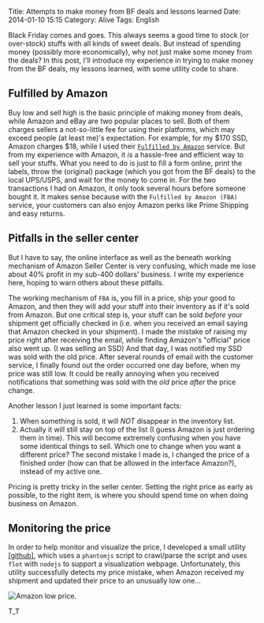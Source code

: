 Title: Attempts to make money from BF deals and lessons learned
Date: 2014-01-10 15:15
Category: Alive
Tags: English

Black Friday comes and goes.
This always seems a good time to stock (or over-stock) stuffs with all kinds of sweet deals.
But instead of spending money (possibly more economically), why not just make some money from the deals?
In this post, I'll introduce my experience in trying to make money from the BF deals, my lessons learned, with some utility code to share.

## Fulfilled by Amazon

Buy low and sell high is the basic principle of making money from deals, while Amazon and eBay are two popular places to sell.
Both of them charges sellers a not-so-little fee for using their platforms, which may exceed people (at least me)'s expectation.
For example, for my $170 SSD, Amazon charges $18, while I used their [`Fulfilled by Amazon`](http://services.amazon.com/fulfillment-by-amazon/boost-revenue-with-fba.htm) service.
But from my experience with Amazon, it *is* a hassle-free and efficient way to sell your stuffs.
What you need to do is just to fill a form online, print the labels, throw the (original) package (which you got from the BF deals) to the local UPS/USPS, and wait for the money to come in.
For the two transactions I had on Amazon, it only took several hours before someone bought it. 
It makes sense because with the `Fulfilled by Amazon (FBA)` service, your customers can also enjoy Amazon perks like Prime Shipping and easy returns.

## Pitfalls in the seller center

But I have to say, the online interface as well as the beneath working mechanism of Amazon Seller Center is very confusing, which made me lose about 40% profit in my sub-400 dollars' business.
I write my experience here, hoping to warn others about these pitfalls.

The working mechanism of `FBA` is, you fill in a price, ship your good to Amazon, and then they will add your stuff into their inventory as if it's sold from Amazon.
But one critical step is, your stuff can be sold *before* your shipment get officially checked in (i.e. when you received an email saying that Amazon checked in your shipment).
I made the mistake of raising my price right after receiving the email, while finding Amazon's "official" price also went up. (I was selling an SSD)
And that day, I was notified my SSD was sold with the old price.
After several rounds of email with the customer service, I finally found out the order occurred one day before, when my price was still low.
It could be really annoying when you received notifications that something was sold with the *old* price *after* the price change.

Another lesson I just learned is some important facts:
1) When something is sold, it will *NOT* disappear in the inventory list.
2) Actually it will still stay on top of the list (I guess Amazon is just ordering them in time).
This will become extremely confusing when you have some identical things to sell. 
Which one to change when you want a different price?
The second mistake I made is, I changed the price of a finished order (how can that be allowed in the interface Amazon?), instead of my active one.

Pricing is pretty tricky in the seller center. 
Setting the right price as early as possible, to the right item, is where you should spend time on when doing business on Amazon.

## Monitoring the price

In order to help monitor and visualize the price, I developed a small utility [[github]](https://github.com/grapeot/AmazonPriceMonitor/), which uses a `phantomjs` script to crawl/parse the script and uses `flot` with `nodejs` to support a visualization webpage.
Unfortunately, this utility successfully detects my price mistake, when Amazon received my shipment and updated their price to an unusually low one...

![Amazon low price.](/images/amazon_low_price.png)

T_T